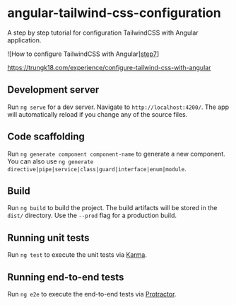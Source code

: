 # angular-tailwind-css-configuration

A step by step tutorial for configuration TailwindCSS with Angular application.

![How to configure TailwindCSS with Angular][step7](https://gitlab.com/trungk181/blog/-/raw/master/img/blog/angular-tailwind-07.gif)]

https://trungk18.com/experience/configure-tailwind-css-with-angular

## Development server

Run `ng serve` for a dev server. Navigate to `http://localhost:4200/`. The app will automatically reload if you change any of the source files.

## Code scaffolding

Run `ng generate component component-name` to generate a new component. You can also use `ng generate directive|pipe|service|class|guard|interface|enum|module`.

## Build

Run `ng build` to build the project. The build artifacts will be stored in the `dist/` directory. Use the `--prod` flag for a production build.

## Running unit tests

Run `ng test` to execute the unit tests via [Karma](https://karma-runner.github.io).

## Running end-to-end tests

Run `ng e2e` to execute the end-to-end tests via [Protractor](http://www.protractortest.org/).
